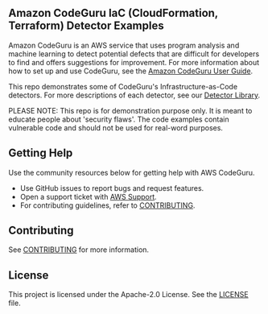 ## Amazon CodeGuru IaC (CloudFormation, Terraform) Detector Examples

Amazon CodeGuru is an AWS service that uses program analysis and machine learning to detect potential defects that are difficult for developers to find and offers suggestions for improvement. 
For more information about how to set up and use CodeGuru, see the [Amazon CodeGuru User Guide](https://docs.aws.amazon.com/codeguru/).

This repo demonstrates some of CodeGuru's Infrastructure-as-Code detectors. For more descriptions of each detector, see our [Detector Library](https://docs.aws.amazon.com/codeguru/detector-library/index.html). 

PLEASE NOTE: This repo is for demonstration purpose only. It is meant to educate people about 'security flaws'. The code examples contain vulnerable code and should not be used for real-word purposes.

## Getting Help

Use the community resources below for getting help with AWS CodeGuru.

- Use GitHub issues to report bugs and request features.
- Open a support ticket with [AWS Support](https://docs.aws.amazon.com/awssupport/latest/user/getting-started.html).
- For contributing guidelines, refer to [CONTRIBUTING](https://github.com/aws-samples/amazon-codeguru-reviewer-python-detectors/blob/main/CONTRIBUTING.md).

## Contributing

See [CONTRIBUTING](CONTRIBUTING.md#security-issue-notifications) for more information.

## License

This project is licensed under the Apache-2.0 License. See the [LICENSE](LICENSE) file.